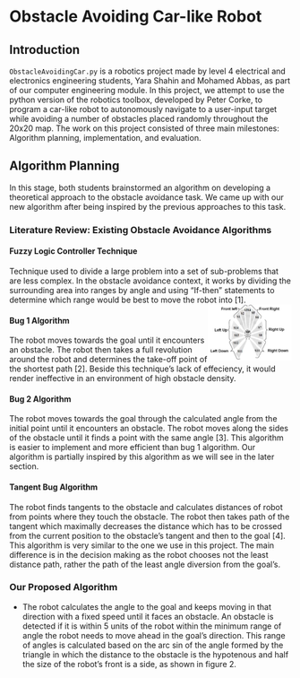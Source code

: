 # Obstacle Avoiding Car-like Robot
## Introduction
`ObstacleAvoidingCar.py` is a robotics project made by level 4 electrical and electronics engineering students, Yara Shahin and Mohamed Abbas, as part of our computer engineering module. In this project, we attempt to use the python version of the robotics toolbox, developed by Peter Corke, to program a car-like robot to autonomously navigate to a user-input target while avoiding a number of obstacles placed randomly throughout the 20x20 map. The work on this project consisted of three main milestones: Algorithm planning, implementation, and evaluation. 
## Algorithm Planning
In this stage, both students brainstormed an algorithm on developing a theoretical approach to the obstacle avoidance task. We came up with our new algorithm after being inspired by the previous approaches to this task.
### Literature Review: Existing Obstacle Avoidance Algorithms
#### Fuzzy Logic Controller Technique
Technique used to divide a large problem into a set of sub-problems that are less complex. In the obstacle avoidance context, it works by dividing the surrounding area into ranges by angle and using “If-then” statements to determine which range would be best to move the robot into [1]. <img align="right" width="150" height="100" src="/images/figure1.png">
#### Bug 1 Algorithm
The robot moves towards the goal until it encounters an obstacle. The robot then takes a full revolution around the robot and determines the take-off point of the shortest path [2]. Beside this technique’s lack of effeciency, it would render ineffective in an environment of high obstacle density. 
#### Bug 2 Algorithm
The robot moves towards the goal through the calculated angle from the initial point until it encounters an obstacle. The robot moves along the sides of the obstacle until it finds a point with the same angle [3]. This algorithm is easier to implement and more efficient than bug 1 algorithm. Our algorithm is partially inspired by this algorithm as we will see in the later section.
#### Tangent Bug Algorithm
The robot finds tangents to the obstacle and calculates distances of robot from points where they touch the obstacle. The robot then takes path of the tangent which maximally decreases the distance which has to be crossed from the current position to the obstacle’s tangent and then to the goal [4]. This algorithm is very similar to the one we use in this project. The main difference is in the decision making as the robot chooses not the least distance path, rather the path of the least angle diversion from the goal’s. 
### Our Proposed Algorithm
- The robot calculates the angle to the goal and keeps moving in that direction with a fixed speed until it faces an obstacle. An obstacle is detected if it is within 5 units of the robot within the minimum range of angle the robot needs to move ahead in the goal’s direction. This range of angles is calculated based on the arc sin of the angle formed by the triangle in which the distance to the obstacle is the hypotenous and half the size of the robot’s front is a side, as shown in figure 2. 
